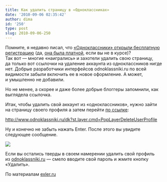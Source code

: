 ```yaml
---
title: Как удалить страницу в «Одноклассниках»
date: '2010-09-06 02:35:42'
author: dima
id: '250'
type: post
slug: 2010-09-06-250
---
```


Помните, я недавно писал, что [«Одноклассники» открыли бесплатную регистрацию](/blog/besplatnaja_registracija_na_odnoklassnikakh/2010-09-01-248) (да, [она была платной](/blog/plata_za_odnoklassniki/2008-11-01-107), если вы не в курсе)?  
Так вот — многие «наигрались» и захотели удалить свою страницу, да только вот ссылочки на удаление аккаунта из одноклассников нигде нет. Добрые разработчики интерфейсов odnoklassniki.ru по всей видимости забыли включить ее в новое оформление. А может, и умышленно не добавили.

Но не менее, а скорее и даже более добрые блоггеры запомнили, как выглядела ссылочка.

Итак, чтобы удалить свой аккаунт из «одноклассников», нужно зайти на страницу своего профиля а затем перейти [по ссылке](http://www.odnoklassniki.ru/dk?st.layer.cmd=PopLayerDeleteUserProfile "http://www.odnoklassniki.ru/dk?st.layer.cmd=PopLayerDeleteUserProfile"):

http://www.odnoklassniki.ru/dk?st.layer.cmd=PopLayerDeleteUserProfile

Ну и конечно не забыть нажать Enter. После этого вы увидите следующее сообщение.

[![](/_bl/2/s62591211.jpg)](/_bl/2/62591211.jpg "Нажмите, для просмотра в полном размере...")

Если вы остались тверды в своем намерении удалить свой профиль из [odnoklassniki.ru](/search/%D0%BE%D0%B4%D0%BD%D0%BE%D0%BA%D0%BB%D0%B0%D1%81%D1%81%D0%BD%D0%B8%D0%BA%D0%B8/) — смело вводите свой пароль и жмите кнопку «Удалить».

По материалам [exler.ru](http://exler.ru/blog/item/8441/ "http://exler.ru/blog/item/8441/")